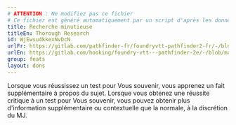 ```yaml
---
# ATTENTION : Ne modifiez pas ce fichier
# Ce fichier est généré automatiquement par un script d'après les données du module Foundry VTT officiel et de sa traduction
title: Recherche minutieuse
titleEn: Thorough Research
id: WjEwsu4kkexNvDcN
urlFr: https://gitlab.com/pathfinder-fr/foundryvtt-pathfinder2-fr/-/blob/master/data/feats/WjEwsu4kkexNvDcN.htm
urlEn: https://gitlab.com/hooking/foundry-vtt---pathfinder-2e/-/blob/master/packs/data/feats.db/thorough-research.json
group: feats
layout: dons
---
```

Lorsque vous réussissez un test pour <a class="entity-link" data-pack="pf2e.actionspf2e" data-id="KygTSeDvsFoSO6HW" draggable="true">Vous souvenir</a>, vous apprenez un fait supplémentaire à propos du sujet. Lorsque vous obtenez une réussite critique à un test pour Vous souvenir, vous pouvez obtenir plus d'information supplémentaire ou contextuelle que la normale, à la discrétion du MJ.


